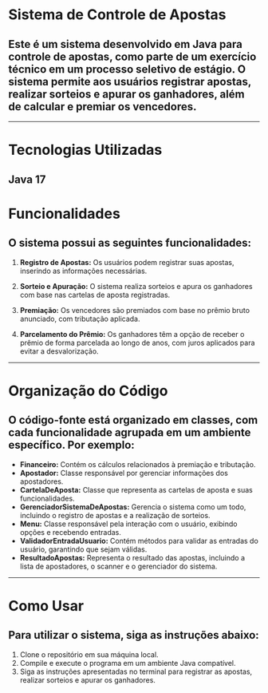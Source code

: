 # **Sistema de Controle de Apostas**
## Este é um sistema desenvolvido em Java para controle de apostas, como parte de um exercício técnico em um processo seletivo de estágio. O sistema permite aos usuários registrar apostas, realizar sorteios e apurar os ganhadores, além de calcular e premiar os vencedores.
---
# Tecnologias Utilizadas
Java 17
---
# Funcionalidades
## O sistema possui as seguintes funcionalidades:

1. **Registro de Apostas:** Os usuários podem registrar suas apostas, inserindo as informações necessárias.

2. **Sorteio e Apuração:** O sistema realiza sorteios e apura os ganhadores com base nas cartelas de aposta registradas.

3. **Premiação:** Os vencedores são premiados com base no prêmio bruto anunciado, com tributação aplicada.

4. **Parcelamento do Prêmio:** Os ganhadores têm a opção de receber o prêmio de forma parcelada ao longo de anos, com juros aplicados para evitar a desvalorização.
---
# Organização do Código
## O código-fonte está organizado em classes, com cada funcionalidade agrupada em um ambiente específico. Por exemplo:

* **Financeiro:** Contém os cálculos relacionados à premiação e tributação.
* **Apostador:** Classe responsável por gerenciar informações dos apostadores.
* **CartelaDeAposta:** Classe que representa as cartelas de aposta e suas funcionalidades.
* **GerenciadorSistemaDeApostas:** Gerencia o sistema como um todo, incluindo o registro de apostas e a realização de sorteios.
* **Menu:** Classe responsável pela interação com o usuário, exibindo opções e recebendo entradas.
* **ValidadorEntradaUsuario:** Contém métodos para validar as entradas do usuário, garantindo que sejam válidas.
* **ResultadoApostas:** Representa o resultado das apostas, incluindo a lista de apostadores, o scanner e o gerenciador do sistema.
---
# Como Usar
## Para utilizar o sistema, siga as instruções abaixo:

1. Clone o repositório em sua máquina local.
2. Compile e execute o programa em um ambiente Java compatível.
3. Siga as instruções apresentadas no terminal para registrar as apostas, realizar sorteios e apurar os ganhadores.
